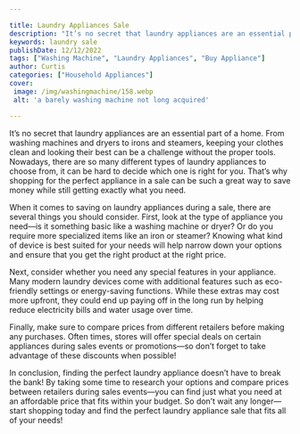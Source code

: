 ```yaml
---

title: Laundry Appliances Sale
description: "It’s no secret that laundry appliances are an essential part of a home. From washing machines and dryers to irons and steamers, ke...learn more"
keywords: laundry sale
publishDate: 12/12/2022
tags: ["Washing Machine", "Laundry Appliances", "Buy Appliance"]
author: Curtis
categories: ["Household Appliances"]
cover: 
 image: /img/washingmachine/158.webp
 alt: 'a barely washing machine not long acquired'

---
```


It’s no secret that laundry appliances are an essential part of a home. From washing machines and dryers to irons and steamers, keeping your clothes clean and looking their best can be a challenge without the proper tools. Nowadays, there are so many different types of laundry appliances to choose from, it can be hard to decide which one is right for you. That’s why shopping for the perfect appliance in a sale can be such a great way to save money while still getting exactly what you need.

When it comes to saving on laundry appliances during a sale, there are several things you should consider. First, look at the type of appliance you need—is it something basic like a washing machine or dryer? Or do you require more specialized items like an iron or steamer? Knowing what kind of device is best suited for your needs will help narrow down your options and ensure that you get the right product at the right price. 

Next, consider whether you need any special features in your appliance. Many modern laundry devices come with additional features such as eco-friendly settings or energy-saving functions. While these extras may cost more upfront, they could end up paying off in the long run by helping reduce electricity bills and water usage over time. 

Finally, make sure to compare prices from different retailers before making any purchases. Often times, stores will offer special deals on certain appliances during sales events or promotions—so don’t forget to take advantage of these discounts when possible! 

In conclusion, finding the perfect laundry appliance doesn’t have to break the bank! By taking some time to research your options and compare prices between retailers during sales events—you can find just what you need at an affordable price that fits within your budget. So don’t wait any longer—start shopping today and find the perfect laundry appliance sale that fits all of your needs!
